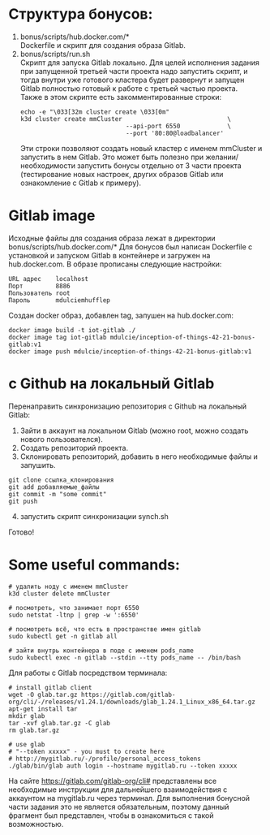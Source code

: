 # Структура бонусов:
1. bonus/scripts/hub.docker.com/* \
   Dockerfile и скрипт для создания образа Gitlab.
2. bonus/scripts/run.sh \
   Скрипт для запуска Gitlab локально. Для целей исполнения задания при запущенной третьей части проекта надо запустить скрипт, и тогда внутри уже готового кластера будет развернут и запущен Gitlab полностью готовый к работе с третьей частью проекта. \
   Также в этом скрипте есть закомментированные строки:
   ```
   echo -e "\033[32m cluster create \033[0m"
   k3d cluster create mmCluster                             \
                                --api-port 6550             \
                                --port '80:80@loadbalancer'
   ```
   Эти строки позволяют создать новый кластер с именем mmCluster и запустить в нем Gitlab. Это может быть полезно при желании/необходимости запустить бонусы отдельно от 3 части проекта (тестирование новых настроек, других образов Gitlab или ознакомление с Gitlab к примеру).

# Gitlab image
Исходные файлы для создания образа лежат в директории bonus/scripts/hub.docker.com/*
Для бонусов был написан Dockerfile с установкой и запуском Gitlab в контейнере и загружен на hub.docker.com.
В образе прописаны следующие настройки:
```
URL адрес    localhost        
Порт         8886             
Пользователь root             
Пароль       mdulciemhufflep
```

Создан docker образ, добавлен tag, запушен на hub.docker.com:
```
docker image build -t iot-gitlab ./
docker image tag iot-gitlab mdulcie/inception-of-things-42-21-bonus-gitlab:v1
docker image push mdulcie/inception-of-things-42-21-bonus-gitlab:v1
```
# с Github на локальный Gitlab

Перенаправить синхронизацию репозитория с Github на локальный Gitlab:
1. Зайти в аккаунт на локальном Gitlab (можно root, можно создать нового пользователся).
2. Создать репозиторий проекта.
3. Склонировать репозиторий, добавить в него необходимые файлы и запушить.
```
git clone ссылка_клонирования
git add добавляемые_файлы
git commit -m "some commit"
git push
```
4. запустить скрипт синхронизации synch.sh

Готово!

# Some useful commands:
```
# удалить ноду с именем mmCluster
k3d cluster delete mmCluster

# посмотреть, что занимает порт 6550
sudo netstat -ltnp | grep -w ':6550'

# посмотреть всё, что есть в пространстве имен gitlab
sudo kubectl get -n gitlab all

# зайти внутрь контейнера в поде с именем pods_name
sudo kubectl exec -n gitlab --stdin --tty pods_name -- /bin/bash
```
Для работы с Gitlab посредством терминала:
```
# install gitlab client
wget -O glab.tar.gz https://gitlab.com/gitlab-org/cli/-/releases/v1.24.1/downloads/glab_1.24.1_Linux_x86_64.tar.gz
apt-get install tar
mkdir glab
tar -xvf glab.tar.gz -C glab
rm glab.tar.gz

# use glab
# "--token xxxxx" - you must to create here 
# http://mygitlab.ru/-/profile/personal_access_tokens
./glab/bin/glab auth login --hostname mygitlab.ru --token xxxxx
```
На сайте https://gitlab.com/gitlab-org/cli# представлены все необходимые инструкции для дальнейшего взаимодействия с аккаунтом на mygitlab.ru через терминал.
Для выполнения бонусной части задания это не является обязательным, поэтому данный фрагмент был представлен, чтобы в ознакомиться с такой возможностью.
